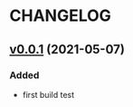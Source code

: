 # CHANGELOG
## [v0.0.1](https://github.com/NubeIO/rubix-pi-gpio/tree/v0.0.1) (2021-05-07)
### Added
- first build test
